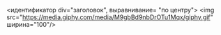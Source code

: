 <идентификатор div="заголовок", выравнивание= "по центру">
 <img src="https://media.giphy.com/media/M9gbBd9nbDrOTu1Mqx/giphy.gif" ширина="100"/>
</div>

